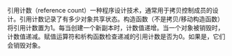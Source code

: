 引用计数（reference count）一种程序设计技术，通常用于拷贝控制成员的设计。引用计数记录了有多少对象共享状态。构造函数（不是拷贝/移动构造函数）将引用计数置为1。每当创建一个新副本时，计数值递增。当一个对象被销毁时，计数值递减。赋值运算符和析构函数检查递减的引用计数是否为0。如果是，它们会销毁对象。
